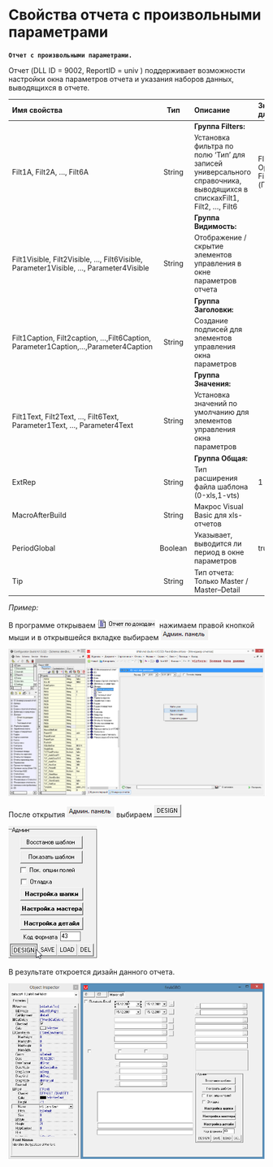 # Свойства отчета с произвольными параметрами

**`Отчет с произвольными параметрами.`**

Отчет \(DLL ID = 9002, ReportID = univ \) поддерживает возможности настройки окна параметров отчета и указания наборов данных, выводящихся в отчете.

| **Имя свойства** | **Тип** | **Описание** | **Значение для примера** |
| :------------- |:-------------:| :-----| :-----|
|  |  | **Группа Filters:** |  |
| Filt1A, Filt2A, …, Filt6A | String | Установка фильтра по полю ‘Тип’ для записей универсального справочника, выводящихся в спискахFilt1, Filt2, …, Filt6 | Flit1A=O Организации\) Filt2A = P \(Продукция\) |
|  |   |  **Группа Видимость:** |   |
| Filt1Visible, Filt2Visible, …,  Filt6Visible, Parameter1Visible, …, Parameter4Visible | String | Отображение / скрытие элементов управления в окне параметров отчета |   |
|   |  |  **Группа Заголовки:** |  |
| Filt1Caption, Filt2caption, …,Filt6Caption, Parameter1Caption,…,Parameter4Caption | String | Создание подписей для элементов управления окна параметров |   |
|   |   | **Группа Значения:** |   |
| Filt1Text, Filt2Text, …,  Filt6Text, Parameter1Text, …,  Parameter4Text | String | Установка значений по умолчанию для элементов управления окна параметров |   |
|   |   | **Группа Общая:** |   |
| ExtRep | String | Тип расширения файла шаблона \(0-xls,1-vts\) | 1 |
| MacroAfterBuild | String | Макрос Visual Basic для xls-отчетов |  |
| PeriodGlobal | Boolean | Указывает, выводится ли период в окне параметров | true |
| Tip | String | Тип отчета: Только Master / Master–Detail |  |

_Пример:_

 В программе открываем ![N](https://github.com/prbsoft/wiki/blob/master/src/%D0%9E%D1%82%D1%87%D0%B5%D1%82%20%D0%BF%D0%BE%20%D0%B4%D0%BE%D1%85%D0%BE%D0%B4%D0%B0%D0%BC.png?raw=true) нажимаем правой кнопкой мыши и в открывшейся вкладке выбираем ![N](https://github.com/prbsoft/wiki/blob/master/src/%D0%90%D0%B4%D0%BC%D0%B8%D0%BD.%D0%BF%D0%B0%D0%BD%D0%B5%D0%BB%D1%8C.png?raw=true)

![](../../../.gitbook/assets/1-2.png)

  После открытия ![N](https://github.com/prbsoft/wiki/blob/master/src/%D0%90%D0%B4%D0%BC%D0%B8%D0%BD.%D0%BF%D0%B0%D0%BD%D0%B5%D0%BB%D1%8C.png?raw=true) выбираем ![N](https://github.com/prbsoft/wiki/blob/master/src/DESIGN.png?raw=true)

![](../../../.gitbook/assets/2-2.png)

 В результате откроется дизайн данного отчета.

![](../../../.gitbook/assets/3-2.png)



